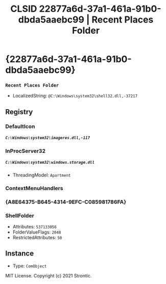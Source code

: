 ﻿---
title: "CLSID 22877a6d-37a1-461a-91b0-dbda5aaebc99 | Recent Places Folder"
excerpt: What is COM-Object CLSID 22877a6d-37a1-461a-91b0-dbda5aaebc99?
---

# {22877a6d-37a1-461a-91b0-dbda5aaebc99}

### `Recent Places Folder`
* LocalizedString: `@C:\Windows\system32\shell32.dll,-37217`

## Registry


### DefaultIcon

##### `C:\Windows\system32\imageres.dll,-117`

### InProcServer32

##### `C:\Windows\system32\windows.storage.dll`
* ThreadingModel: `Apartment`

### ContextMenuHandlers


### {A8E64375-B645-4314-9EFC-C085981786FA}


### ShellFolder

* Attributes: `537133056`
* FolderValueFlags: `2048`
* RestrictedAttributes: `50`

## Instance

* Type: `ComObject`

MIT License. Copyright (c) 2021 Strontic.


